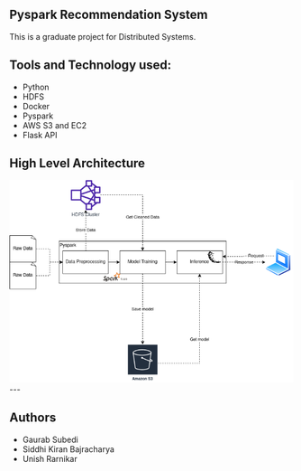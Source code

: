## Pyspark Recommendation System

This is a graduate project for Distributed Systems.

## Tools and Technology used:
- Python
- HDFS
- Docker
- Pyspark
- AWS S3 and EC2
- Flask API

## High Level Architecture

<img src = 'resources/architecture.png'>
---

## Authors
- Gaurab Subedi
- Siddhi Kiran Bajracharya
- Unish Rarnikar
